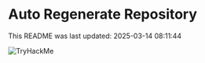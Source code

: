 # Auto Regenerate Repository

This README was last updated: 2025-03-14 08:11:44

 ![TryHackMe](https://tryhackme.com/badge/533634)